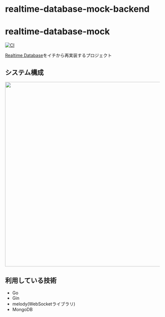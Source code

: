 # realtime-database-mock-backend
# realtime-database-mock

[![CI](https://github.com/k2font/realtime-database-mock/actions/workflows/ci.yml/badge.svg?branch=main)](https://github.com/k2font/realtime-database-mock/actions/workflows/ci.yml)

[Realtime Database](https://firebase.google.com/docs/database?hl=ja)をイチから再実装するプロジェクト

## システム構成

<img src="./_docs/_system.png" width=600>

## 利用している技術
- Go
- Gin
- melody(WebSocketライブラリ)
- MongoDB